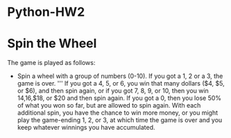 # Python-HW2

<H1> Spin the Wheel </H1>
<body> The game is played as follows:

* Spin a wheel with a group of numbers (0-10).
If you got a 1, 2 or a 3, the game is over.
''' If you got a 4, 5, or 6, you win that many dollars ($4, $5, or $6), and then spin again, or
if you got 7, 8, 9, or 10, then you win $14,$16,$18, or $20 and then spin again. 
If you got a 0, then you lose 50% of what you won so far, but are allowed to spin again.
With each additional spin, you have the chance to win more money, or you might play the game-ending 1, 2, or 3, at which time the game is over and you keep whatever winnings you have accumulated. 
 </body>
